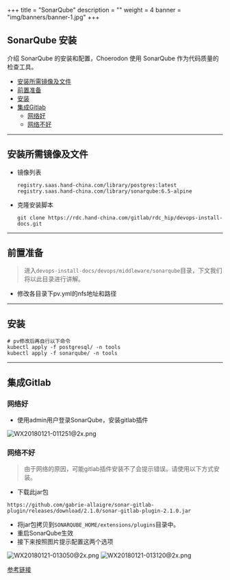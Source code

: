 
+++
title = "SonarQube"
description = ""
weight = 4
banner = "img/banners/banner-1.jpg"
+++

## SonarQube 安装

介绍 SonarQube 的安装和配置，Choerodon 使用 SonarQube 作为代码质量的检查工具。

- <font>[安装所需镜像及文件](#安装所需镜像及文件)</font>
- <font>[前置准备](#前置准备)</font>
- <font>[安装](#安装)</font>
- <font>[集成Gitlab](#集成gitlab)</font>
    - <font>[网络好](#网络好)</font>
    - <font>[网络不好](#网络不好)</font>

--- 
## 安装所需镜像及文件
 - 镜像列表 

     ```
     registry.saas.hand-china.com/library/postgres:latest
     registry.saas.hand-china.com/library/sonarqube:6.5-alpine
     ```
 - 克隆安装脚本 

     ```
     git clone https://rdc.hand-china.com/gitlab/rdc_hip/devops-install-docs.git
     ```
---   
## 前置准备

 > 进入`devops-install-docs/devops/middleware/sonarqube`目录，下文我们将以此目录进行讲解。
 - 修改各目录下pv.yml的nfs地址和路径

---
## 安装

 ```
 # pv修改后再自行以下命令
 kubectl apply -f postgresql/ -n tools
 kubectl apply -f sonarqube/ -n tools
 ```
---
## 集成Gitlab

### 网络好

- 使用admin用户登录SonarQube，安装gitlab插件

![WX20180121-011251@2x.png](https://i.loli.net/2018/01/21/5a6378a5d8090.png)

### 网络不好

> 由于网络的原因，可能gitlab插件安装不了会提示错误。请使用以下方式安装。

- 下载此jar包

```
https://github.com/gabrie-allaigre/sonar-gitlab-plugin/releases/download/2.1.0/sonar-gitlab-plugin-2.1.0.jar
```

- 将jar包拷贝到`SONARQUBE_HOME/extensions/plugins`目录中。
- 重启SonarQube生效
- 接下来按照图片提示配置这两个选项

![WX20180121-013050@2x.png](https://i.loli.net/2018/01/21/5a637cfe09b7b.png)
![WX20180121-013120@2x.png](https://i.loli.net/2018/01/21/5a637cfdb49e5.png)

[参考链接](https://gitlab.talanlabs.com/gabriel-allaigre/sonar-gitlab-plugin)
